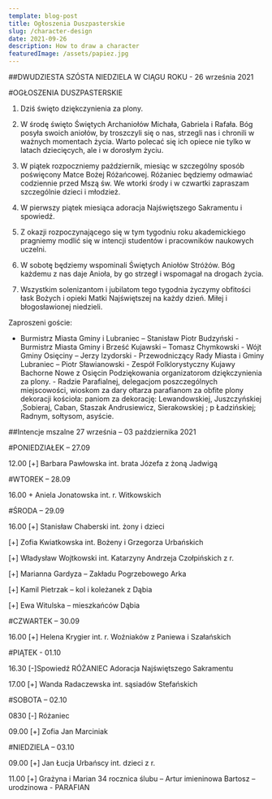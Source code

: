 ```yaml
---
template: blog-post
title: Ogłoszenia Duszpasterskie
slug: /character-design
date: 2021-09-26
description: How to draw a character
featuredImage: /assets/papiez.jpg
---
```

 


##DWUDZIESTA SZÓSTA NIEDZIELA W CIĄGU ROKU  - 26 września 2021 

#OGŁOSZENIA DUSZPASTERSKIE

1. Dziś święto dziękczynienia za plony.

2. W środę święto Świętych Archaniołów Michała, Gabriela i Rafała. Bóg posyła swoich aniołów, by troszczyli się o nas, strzegli nas i chronili w ważnych momentach życia. Warto polecać się ich opiece nie tylko w latach dziecięcych, ale i w dorosłym życiu.

3. W piątek rozpoczniemy październik, miesiąc w szczególny sposób poświęcony Matce Bożej Różańcowej. Różaniec będziemy odmawiać codziennie przed Mszą św. We wtorki środy i w czwartki zapraszam szczególnie dzieci i  młodzież.

4. W pierwszy piątek miesiąca adoracja Najświętszego Sakramentu i spowiedź.

5. Z okazji rozpoczynającego się w tym tygodniu roku akademickiego pragniemy modlić się w intencji studentów i pracowników naukowych uczelni.

6. W sobotę będziemy wspominali Świętych Aniołów Stróżów. Bóg każdemu z nas daje Anioła, by go strzegł i wspomagał na drogach życia.

7. Wszystkim solenizantom i jubilatom tego tygodnia życzymy obfitości łask Bożych i opieki Matki Najświętszej na każdy dzień. Miłej i błogosławionej niedzieli.

Zaproszeni goście:
- Burmistrz Miasta Gminy i Lubraniec – Stanisław Piotr Budzyński                                           - Burmistrz Miasta Gminy i Brześć Kujawski –  Tomasz   Chymkowski                                                    - Wójt Gminy Osięciny – Jerzy Izydorski                                                                                                   - Przewodniczący Rady Miasta i Gminy  Lubraniec – Piotr Sławianowski                                         - Zespół Folklorystyczny Kujawy Bachorne Nowe z Osięcin                                             Podziękowania organizatorom dziękczynienia za plony. - Radzie Parafialnej, delegacjom poszczególnych miejscowości,  wioskom za dary ołtarza parafianom za obfite  plony dekoracji kościoła:  paniom za dekorację: Lewandowskiej, Juszczyńskiej ,Sobieraj, Caban, Staszak  Andrusiewicz, Sierakowskiej ;  p Ładzińskiej; Radnym, sołtysom, asyście.
                                                
##Intencje mszalne    27 września  – 03 października 2021

#PONIEDZIAŁEK – 27.09

12.00 [+] Barbara Pawłowska int.  brata Józefa z żoną Jadwigą 

#WTOREK – 28.09

16.00 + Aniela Jonatowska int. r. Witkowskich

#ŚRODA – 29.09

16.00 [+] Stanisław Chaberski int. żony i dzieci

[+] Zofia Kwiatkowska int. Bożeny i Grzegorza Urbańskich 

[+] Władysław Wojtkowski int. Katarzyny Andrzeja Czołpińskich z r.

[+] Marianna Gardyza – Zakładu Pogrzebowego Arka

[+] Kamil Pietrzak – kol i koleżanek z Dąbia 

[+] Ewa Witulska – mieszkańców Dąbia

#CZWARTEK – 30.09

16.00 [+] Helena Krygier int. r. Woźniaków z Paniewa i Szałańskich

#PIĄTEK  - 01.10

16.30 [-]Spowiedź  RÓŻANIEC Adoracja Najświętszego Sakramentu

17.00 [+] Wanda Radaczewska int. sąsiadów Stefańskich

#SOBOTA – 02.10

0830 [-] Różaniec 

09.00 [+] Zofia Jan Marciniak

#NIEDZIELA – 03.10

09.00 [+] Jan Łucja Urbańscy int. dzieci z r.

11.00 [+] Grażyna i Marian 34 rocznica ślubu  – Artur imieninowa Bartosz – urodzinowa - PARAFIAN